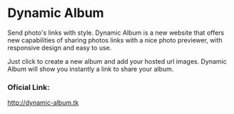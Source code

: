 # Dynamic Album
Send photo's links with style. Dynamic Album is a new website that offers new capabilities of sharing photos links with a nice photo previewer, with responsive design and easy to use.

Just click to create a new album and add your hosted url images. Dynamic Album will show you instantly a link to share your album.

### Oficial Link:
http://dynamic-album.tk
